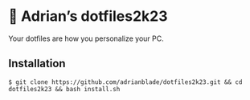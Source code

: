 # 🔧 Adrian’s dotfiles2k23

Your dotfiles are how you personalize your PC.

Installation
------------
```
$ git clone https://github.com/adrianblade/dotfiles2k23.git && cd dotfiles2k23 && bash install.sh
```

